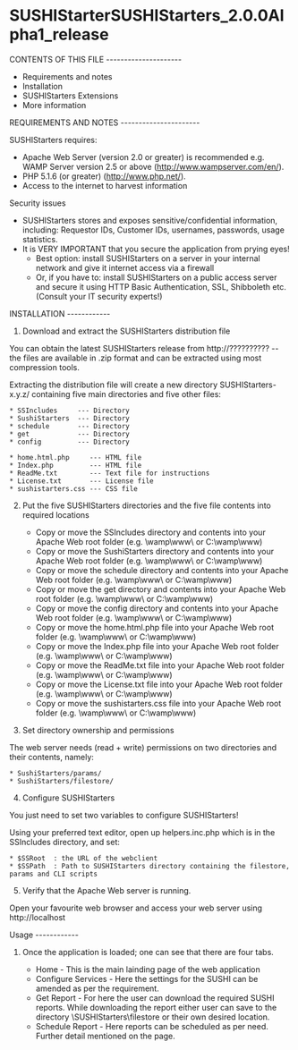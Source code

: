# SUSHIStarterSUSHIStarters_2.0.0Alpha1_release
CONTENTS OF THIS FILE ---------------------
* Requirements and notes 
* Installation 
* SUSHIStarters Extensions  
* More information 

REQUIREMENTS AND NOTES ----------------------
 
SUSHIStarters requires:
* Apache Web Server (version 2.0 or greater) is recommended e.g. WAMP Server version 2.5 or above (http://www.wampserver.com/en/). 
* PHP 5.1.6 (or greater) (http://www.php.net/). 
* Access to the internet to harvest information

Security issues
* SUSHIStarters stores and exposes sensitive/confidential information, including: Requestor IDs, Customer IDs, usernames, passwords, usage statistics. 
* It is VERY IMPORTANT that you secure the application from prying eyes!
    * Best option: install SUSHIStarters on a server in your internal network and give it internet access via a firewall
    * Or, if you have to: install SUSHIStarters on a public access server and secure it using HTTP Basic Authentication, SSL, Shibboleth etc. (Consult your IT security experts!)
 
INSTALLATION ------------
 
1. Download and extract the SUSHIStarters distribution file
 
You can obtain the latest SUSHIStarters release from http://?????????? -- the files are available in .zip format and can be extracted using most compression tools.
 
Extracting the distribution file will create a new directory SUSHIStarters-x.y.z/ containing five main directories and five other files:

    * SSIncludes     --- Directory
    * SushiStarters  --- Directory
    * schedule       --- Directory
    * get            --- Directory
    * config         --- Directory 

    * home.html.php     --- HTML file
    * Index.php         --- HTML file 
    * ReadMe.txt        --- Text file for instructions
    * License.txt       --- License file
    * sushistarters.css --- CSS file    

2. Put the five SUSHIStarters directories and the five file contents into required locations

    * Copy or move the SSIncludes directory and contents into your Apache Web root folder (e.g. \wamp\www\ or C:\wamp\www\)
    * Copy or move the SushiStarters directory and contents into your Apache Web root folder (e.g. \wamp\www\ or C:\wamp\www\)
    * Copy or move the schedule directory and contents into your Apache Web root folder (e.g. \wamp\www\ or C:\wamp\www\)
    * Copy or move the get directory and contents into your Apache Web root folder (e.g. \wamp\www\ or C:\wamp\www\)
    * Copy or move the config directory and contents into your Apache Web root folder (e.g. \wamp\www\ or C:\wamp\www\)
    * Copy or move the home.html.php file into your Apache Web root folder (e.g. \wamp\www\ or C:\wamp\www\)
    * Copy or move the Index.php file into your Apache Web root folder (e.g. \wamp\www\ or C:\wamp\www\)
    * Copy or move the ReadMe.txt file into your Apache Web root folder (e.g. \wamp\www\ or C:\wamp\www\)
    * Copy or move the License.txt file into your Apache Web root folder (e.g. \wamp\www\ or C:\wamp\www\)
    * Copy or move the sushistarters.css file into your Apache Web root folder (e.g. \wamp\www\ or C:\wamp\www\)


3. Set directory ownership and permissions

The web server needs (read + write) permissions on two directories and their contents, namely:

    * SushiStarters/params/  
    * SushiStarters/filestore/
 
4. Configure SUSHIStarters 

You just need to set two variables to configure SUSHIStarters!

Using your preferred text editor, open up helpers.inc.php which is in the SSIncludes directory, and set:

    * $SSRoot  : the URL of the webclient
    * $SSPath  : Path to SUSHIStarters directory containing the filestore, params and CLI scripts

5. Verify that the Apache Web server is running.

Open your favourite web browser and access your web server using http://localhost

Usage ------------  

1. Once the application is loaded; one can see that there are four tabs.

    * Home               - This is the main lainding page of the web application 
    * Configure Services - Here the settings for the SUSHI can be amended as per the requirement. 
    * Get Report         - For here the user can download the required SUSHI reports. While downloading the report either user can save to the directory \SUSHIStarters\filestore or their own desired location.  
    * Schedule Report    - Here reports can be scheduled as per need. Further detail mentioned on the page.

 
